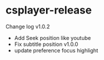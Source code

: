 # csplayer-release
Change log 
v1.0.2
  - Add Seek position like youtube
  - Fix subtitle position
v1.0.0
  - update preference focus highlight
